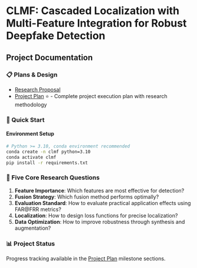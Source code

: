 
# CLMF: Cascaded Localization with Multi-Feature Integration for Robust Deepfake Detection

## Project Documentation

### 📋 Plans & Design
- [Research Proposal](docs/idea_qian_20250808.md)
- [Project Plan](docs/plan.md) ⭐ - Complete project execution plan with research methodology

### 🚀 Quick Start

#### Environment Setup
```bash
# Python >= 3.10, conda environment recommended
conda create -n clmf python=3.10
conda activate clmf
pip install -r requirements.txt
```

### 🎯 Five Core Research Questions

1. **Feature Importance**: Which features are most effective for detection?
2. **Fusion Strategy**: Which fusion method performs optimally?
3. **Evaluation Standard**: How to evaluate practical application effects using FAR@FRR metrics?
4. **Localization**: How to design loss functions for precise localization?
5. **Data Optimization**: How to improve robustness through synthesis and augmentation?

### 📊 Project Status

Progress tracking available in the [Project Plan](docs/plan.md) milestone sections.
